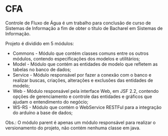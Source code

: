 # CFA
Controle de Fluxo de Água é um trabalho para conclusão de curso de Sistemas de Informação a fim de obter o título de Bacharel em Sistemas de Informação.

Projeto é dividido em 5 módulos:
  * Commons - Módulo que contém classes comuns entre os outros módulos, contendo especificações dos modelos e utilitários;
  * Model - Módulo que contém as entidades de modelo que refletem as tabelas no banco de dados;
  * Service - Módulo responsável por fazer a conexão com o banco e realizar buscas, criações, alterações e exclusões das entidades de modelo;
  * Web - Módulo responsável pela interface Web, em JSF 2.2, contendo opções de gerenciamento e controle das entidades e gráficos que ajudam o entendimento do negócio;
  * WS-RS - Módulo que contém o WebService RESTFul para a integração do arduíno a base de dados;
  
Obs.: O módulo parent é apenas um módulo responsável para realizar o versionamento do projeto, não contém nenhuma classe em java.

